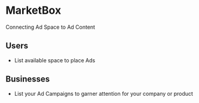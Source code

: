 # MarketBox
Connecting Ad Space to Ad Content

## Users
- List available space to place Ads

## Businesses 
- List your Ad Campaigns to garner attention for your company or product
